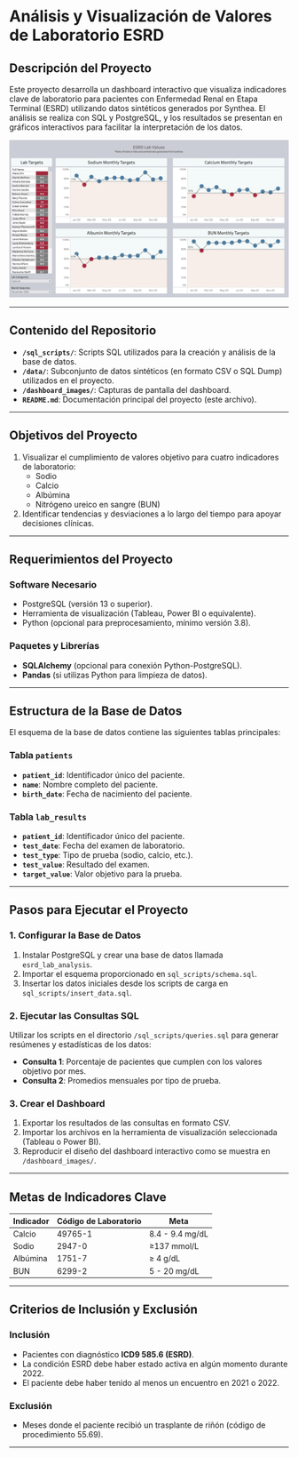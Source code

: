 # Análisis y Visualización de Valores de Laboratorio ESRD

## Descripción del Proyecto
Este proyecto desarrolla un dashboard interactivo que visualiza indicadores clave de laboratorio para pacientes con Enfermedad Renal en Etapa Terminal (ESRD) utilizando datos sintéticos generados por Synthea. El análisis se realiza con SQL y PostgreSQL, y los resultados se presentan en gráficos interactivos para facilitar la interpretación de los datos.

![ESRD Lab Values](dashboard_images/ESRD_Lab_Values.png)

---

## Contenido del Repositorio

- **`/sql_scripts/`**: Scripts SQL utilizados para la creación y análisis de la base de datos.
- **`/data/`**: Subconjunto de datos sintéticos (en formato CSV o SQL Dump) utilizados en el proyecto.
- **`/dashboard_images/`**: Capturas de pantalla del dashboard.
- **`README.md`**: Documentación principal del proyecto (este archivo).

---

## Objetivos del Proyecto

1. Visualizar el cumplimiento de valores objetivo para cuatro indicadores de laboratorio:
   - Sodio
   - Calcio
   - Albúmina
   - Nitrógeno ureico en sangre (BUN)
2. Identificar tendencias y desviaciones a lo largo del tiempo para apoyar decisiones clínicas.

---

## Requerimientos del Proyecto

### Software Necesario
- PostgreSQL (versión 13 o superior).
- Herramienta de visualización (Tableau, Power BI o equivalente).
- Python (opcional para preprocesamiento, mínimo versión 3.8).

### Paquetes y Librerías
- **SQLAlchemy** (opcional para conexión Python-PostgreSQL).
- **Pandas** (si utilizas Python para limpieza de datos).

---

## Estructura de la Base de Datos

El esquema de la base de datos contiene las siguientes tablas principales:

### Tabla `patients`
- **`patient_id`**: Identificador único del paciente.
- **`name`**: Nombre completo del paciente.
- **`birth_date`**: Fecha de nacimiento del paciente.

### Tabla `lab_results`
- **`patient_id`**: Identificador único del paciente.
- **`test_date`**: Fecha del examen de laboratorio.
- **`test_type`**: Tipo de prueba (sodio, calcio, etc.).
- **`test_value`**: Resultado del examen.
- **`target_value`**: Valor objetivo para la prueba.

---

## Pasos para Ejecutar el Proyecto

### 1. Configurar la Base de Datos

1. Instalar PostgreSQL y crear una base de datos llamada `esrd_lab_analysis`.
2. Importar el esquema proporcionado en `sql_scripts/schema.sql`.
3. Insertar los datos iniciales desde los scripts de carga en `sql_scripts/insert_data.sql`.

### 2. Ejecutar las Consultas SQL

Utilizar los scripts en el directorio `/sql_scripts/queries.sql` para generar resúmenes y estadísticas de los datos:

- **Consulta 1**: Porcentaje de pacientes que cumplen con los valores objetivo por mes.
- **Consulta 2**: Promedios mensuales por tipo de prueba.

### 3. Crear el Dashboard

1. Exportar los resultados de las consultas en formato CSV.
2. Importar los archivos en la herramienta de visualización seleccionada (Tableau o Power BI).
3. Reproducir el diseño del dashboard interactivo como se muestra en `/dashboard_images/`.

---

## Metas de Indicadores Clave

| Indicador | Código de Laboratorio | Meta            |
|-----------|------------------------|-----------------|
| Calcio    | 49765-1               | 8.4 - 9.4 mg/dL |
| Sodio     | 2947-0                | ≥137 mmol/L   |
| Albúmina  | 1751-7                | ≥ 4 g/dL      |
| BUN       | 6299-2                | 5 - 20 mg/dL    |

---

## Criterios de Inclusión y Exclusión

### Inclusión
- Pacientes con diagnóstico **ICD9 585.6 (ESRD)**.
- La condición ESRD debe haber estado activa en algún momento durante 2022.
- El paciente debe haber tenido al menos un encuentro en 2021 o 2022.

### Exclusión
- Meses donde el paciente recibió un trasplante de riñón (código de procedimiento 55.69).

---
